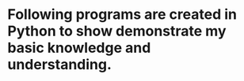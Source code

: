 # Following programs are created in Python to show demonstrate my basic knowledge and understanding.
